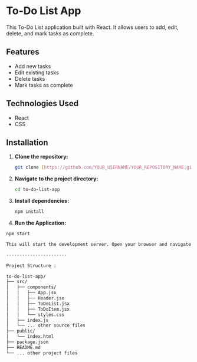 # To-Do List App

This To-Do List application built with React. It allows users to add, edit, delete, and mark tasks as complete.

## Features

*   Add new tasks
*   Edit existing tasks
*   Delete tasks
*   Mark tasks as complete 

## Technologies Used

*   React
*   CSS

## Installation

1.  **Clone the repository:**

    ```bash
    git clone [https://github.com/YOUR_USERNAME/YOUR_REPOSITORY_NAME.git](https://www.google.com/search?q=https://github.com/YOUR_USERNAME/YOUR_REPOSITORY_NAME.git)  # Replace with your repo URL
    ```

2.  **Navigate to the project directory:**

    ```bash
    cd to-do-list-app
    ```

3.  **Install dependencies:**

    ```bash
    npm install  
    ```

4.  **Run the Application:**

```bash
npm start

This will start the development server. Open your browser and navigate to server provided (or the URL displayed in your terminal) to view the application.

-----------------------

Project Structure :

to-do-list-app/
├── src/
│   ├── components/
│   │   ├── App.jsx
│   │   ├── Header.jsx
│   │   ├── ToDoList.jsx
│   │   ├── ToDoItem.jsx
│   │   └── styles.css
│   ├── index.js
│   └── ... other source files
├── public/
│   └── index.html
├── package.json
├── README.md
└── ... other project files
